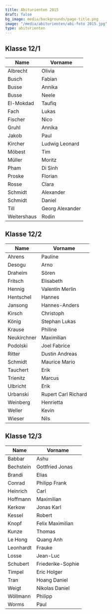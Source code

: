 ```yaml
---
title: Abiturienten 2015
draft: false
bg_image: media/backgrounds/page-title.png
image: "/media/abiturienten/abi-foto 2015.jpg"
type: abiturienten
---
```

## Klasse 12/1

|Name|Vorname|
|-|-|
|Albrecht|Olivia|
|Busch|Fabian|
|Busse|Annika|
|Busse|Neele|
|El-Mokdad|Taufiq|
|Fach|Lukas|
|Fischer|Nico|
|Gruhl|Annika|
|Jakob|Paul|
|Kircher|Ludwig Leonard|
|Möbest|Tim|
|Müller|Moritz|
|Pham|Di Sinh|
|Proske|Florian|
|Rosse|Clara|
|Schmidt|Alexander|
|Schmidt|Daniel|
|Till|Georg Alexander|
|Weitershaus|Rodin|

## Klasse 12/2

|Name|Vorname|
|-|-|
|Ahrens|Pauline|
|Desogu|Arno|
|Draheim|Sören|
|Fritsch|Elisabeth|
|Hennig|Valentin Merlin|
|Hentschel|Hannes|
|Jansong|Hannes-Anders|
|Kirsch|Christoph|
|König|Stephan Lukas|
|Krause|Philine|
|Neukirchner|Maximilian|
|Podolski|Joel Fabrice|
|Ritter|Dustin Andreas|
|Schmidt|Maurice Mario|
|Tauchert|Erik|
|Trienitz|Marcus|
|Ulbricht|Erik|
|Urbanski|Rupert Carl Richard|
|Weinberg|Henrietta|
|Weller|Kevin|
|Wieser|Nils|

## Klasse 12/3

|Name|Vorname|
|-|-|
|Babbar|Ashu|
|Bechstein|Gottfried Jonas|
|Brandi|Elias|
|Conrad|Philipp Frank|
|Heinrich|Carl|
|Hoffmann|Maximilian|
|Kerkow|Jonas Karl|
|Kessel|Robert|
|Knopf|Felix Maximilian|
|Kunze|Thomas|
|Le Hong|Quang Anh|
|Leonhardt|Frauke|
|Losse|Jean-Luc|
|Schubert|Friederike-Sophie|
|Timpel|Eric Holger|
|Tran|Hoang Daniel|
|Weigt|Nikolas Daniel|
|Wöllmann|Philipp|
|Worms|Paul|